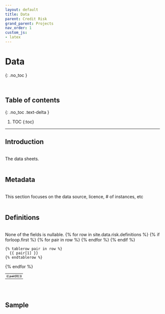 ```yaml
---
layout: default
title: Data
parent: Credit Risk
grand_parent: Projects
nav_order: 1
custom_js:
- latex
---
```


# Data
{: .no_toc }

<br>

## Table of contents
{: .no_toc .text-delta }

1. TOC
{:toc}

---


## Introduction
<br>
The data sheets.

<br>
<br>

## Metadata
<br>
This section focuses on the data source, licence, # of instances, etc

<br>
<br>

## Definitions
<br>
None of the fields is nullable.

<table style="width: 65%;font-size: 65%;text-align: left;">
  {% for row in site.data.risk.definitions %}
    {% if forloop.first %}
    <tr>
      {% for pair in row %}
        <th>{{ pair[0] }}</th>
      {% endfor %}
    </tr>
    {% endif %}

    {% tablerow pair in row %}
      {{ pair[1] }}
    {% endtablerow %}
  {% endfor %}
</table>

<br>
<br>

## Sample

<br>
<br>
<br>
<br>
